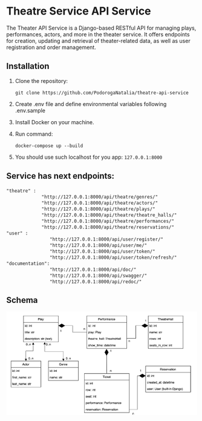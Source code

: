 # Theatre Service API Service

The Theater API Service is a Django-based RESTful API for managing plays, performances, actors, and more in the theater service. It offers endpoints for creation, updating and retrieval of theater-related data, as well as user registration and order management.

## Installation

1. Clone the repository:

   ```
   git clone https://github.com/PodorogaNatalia/theatre-api-service
   ```
2. Create .env file and define environmental variables following .env.sample

3. Install Docker on your machine.
   
4. Run command:
   ```
   docker-compose up --build
   ```
5. You should use such localhost for you app: ```127.0.0.1:8000```


## Service has next endpoints:
   ```
   "theatre" : 
                "http://127.0.0.1:8000/api/theatre/genres/"
                "http://127.0.0.1:8000/api/theatre/actors/"
                "http://127.0.0.1:8000/api/theatre/plays/"
                "http://127.0.0.1:8000/api/theatre/theatre_halls/"
                "http://127.0.0.1:8000/api/theatre/performances/"
                "http://127.0.0.1:8000/api/theatre/reservations/"
   "user" : 
                   "http://127.0.0.1:8000/api/user/register/"
                   "http://127.0.0.1:8000/api/user/me/"
                   "http://127.0.0.1:8000/api/user/token/"
                   "http://127.0.0.1:8000/api/user/token/refresh/"
   "documentation": 
                   "http://127.0.0.1:8000/api/doc/"
                   "http://127.0.0.1:8000/api/swagger/"
                   "http://127.0.0.1:8000/api/redoc/"
   ```

## Schema
![db.png](db.png)
